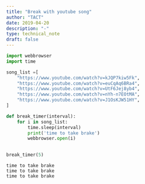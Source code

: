 ```yaml
---
title: "Break with youtube song"
author: "TACT"
date: 2019-04-20
description: "-"
type: technical_note
draft: false
---
```


```python
import webbrowser
import time
```


```python
song_list =[
    "https://www.youtube.com/watch?v=kJQP7kiw5Fk",
    "https://www.youtube.com/watch?v=euCqAq6BRa4",
    "https://www.youtube.com/watch?v=UtF6Jej8yb4",
    "https://www.youtube.com/watch?v=nYh-n7EOtMA",
    "https://www.youtube.com/watch?v=J1OsKJW51HY",
]
```


```python
def break_timer(interval):
    for i in song_list:
        time.sleep(interval)
        print('time to take brake')
        webbrowser.open(i)
    
```


```python
break_timer(5)
```

    time to take brake
    time to take brake
    time to take brake



```python

```
